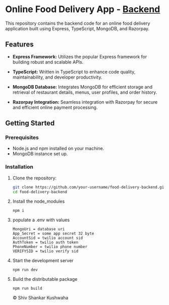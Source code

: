 # Online Food Delivery App - [Backend](https://online-food-delivery-59o2.onrender.com)

This repository contains the backend code for an online food delivery application built using Express, TypeScript, MongoDB, and Razorpay.

## Features

- **Express Framework:** Utilizes the popular Express framework for building robust and scalable APIs.

- **TypeScript:** Written in TypeScript to enhance code quality, maintainability, and developer productivity.

- **MongoDB Database:** Integrates MongoDB for efficient storage and retrieval of restaurant details, menus, user profiles, and order history.

- **Razorpay Integration:** Seamless integration with Razorpay for secure and efficient online payment processing.

## Getting Started

### Prerequisites

- Node.js and npm installed on your machine.
- MongoDB instance set up.

### Installation

1. Clone the repository:

   ```bash
   git clone https://github.com/your-username/food-delivery-backend.git
   cd food-delivery-backend
2. Install the node_modules
    ```
    npm i
    ```
3. populate a .env with values
    ```
    MongoUri = database uri
    App_Secret = some app secret 32 byte
    AccountSid = twilio account sid
    AuthToken = twilio auth token
    PhoneNumber = twilio phone number
    VERIFYSID = twilio verify sid
    ```
4.  Start the development server
    ```
    npm run dev
    ```
5.  Build the distributable package
    ```
    npm run build
    ```

    &copy; Shiv Shankar Kushwaha